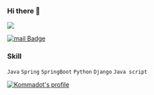 ### Hi there 👋
<div align=left>
  <a href="https://hits.seeyoufarm.com"/><img src="https://hits.seeyoufarm.com/api/count/incr/badge.svg?url=https%3A%2F%2Fgithub.com%2Fkommadot&count_bg=%233D41C8"/></a>

  [![mail Badge](https://img.shields.io/badge/-Naver-green?style=flat-square&link=mailto:tlagyqls7@naver.com)](mailto:tlagyqls7@naver.com)

</div>

### Skill
`Java` `Spring` `SpringBoot` `Python` `Django` `Java script`



[![Kommadot's profile](https://github-readme-stats.vercel.app/api?username=kommadot)](https://github.com/kommadot)

<!--
**kommadot/kommadot** is a ✨ _special_ ✨ repository because its `README.md` (this file) appears on your GitHub profile.

Here are some ideas to get you started:

- 🔭 I’m currently working on ...
- 🌱 I’m currently learning ...
- 👯 I’m looking to collaborate on ...
- 🤔 I’m looking for help with ...
- 💬 Ask me about ...
- 📫 How to reach me: ...
- 😄 Pronouns: ...
- ⚡ Fun fact: ...
-->
